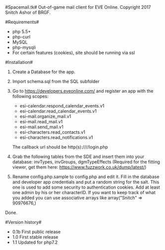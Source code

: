 #Spacemail.tk#
Out-of-game mail client for EVE Online.
Copyright 2017 Snitch Ashor of BRGF.

#Requirements#
+ php 5.5+
+ php-curl
+ MySQL
+ php-mysqli
+ For certain features (cookies), site should be running via ssl

#Installation#

1. Create a Database for the app.
2. Import schema.sql from the SQL subfolder
3. Go to https://developers.eveonline.com/ and register an app with the following scopes:
	+ esi-calendar.respond_calendar_events.v1
	+ esi-calendar.read_calendar_events.v1
	+ esi-mail.organize_mail.v1
	+ esi-mail.read_mail.v1
	+ esi-mail.send_mail.v1
	+ esi-characters.read_contacts.v1
	+ esi-characters.read_notifications.v1

	The callback url should be http(s)://<domain>/<app path>/login.php

4. Grab the following tables from the SDE and insert them into your database: invTypes, invGroups, dgmTypeEffects (Required for the fitting viewer, get them here: https://www.fuzzwork.co.uk/dump/latest/)
5. Rename config.php.sample to config.php and edit it. Fill in the database and developer app credentials and put a random string for the salt. This one is used to add some security to authentication cookies. Add at least one admin by his or her characterID. If you want to keep track of what you added you can use associative arrays like array("Snitch" => 90976676,)

Done.

#Version history#

+ 0.1b First public release
+ 1.0 First stable release
+ 1.1 Updated for php7.2
